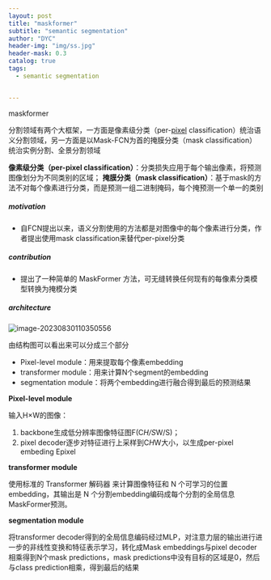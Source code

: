 ```yaml
---
layout: post
title: "maskformer"
subtitle: "semantic segmentation"
author: "DYC"
header-img: "img/ss.jpg"
header-mask: 0.3
catalog: true
tags:
  - semantic segmentation


---
```


maskformer

分割领域有两个大框架，一方面是像素级分类（per-[pixel](https://so.csdn.net/so/search?q=pixel&spm=1001.2101.3001.7020) classification）统治语义分割领域，另一方面是以Mask-FCN为首的掩膜分类（mask classification）统治实例分割、全景分割领域

**像素级分类（per-pixel classification）**：分类损失应用于每个输出像素，将预测图像划分为不同类别的区域；
**掩膜分类（mask classification）**：基于mask的方法不对每个像素进行分类，而是预测一组二进制掩码，每个掩预测一个单一的类别

##### motivation

- 自FCN提出以来，语义分割使用的方法都是对图像中的每个像素进行分类，作者提出使用mask classification来替代per-pixel分类

##### contribution

- 提出了一种简单的 MaskFormer 方法，可无缝转换任何现有的每像素分类模型转换为掩模分类

##### architecture

![image-20230830110350556](https://cdn.jsdelivr.net/gh/ddyycc123/imageloader@main/image-20230830110350556.png)

由结构图可以看出来可以分成三个部分

- Pixel-level module：用来提取每个像素embedding
- transformer module：用来计算N个segment的embedding
- segmentation module：将两个embedding进行融合得到最后的预测结果

**Pixel-level module**

输入H×W的图像：

1. backbone生成低分辨率图像特征图F(C*H/S*W/S)；
2. pixel decoder逐步对特征进行上采样到C*H*W大小，以生成per-pixel embeding Epixel

**transformer module**

使用标准的 Transformer 解码器 来计算图像特征和 N 个可学习的位置embedding，其输出是 N 个分割embedding编码成每个分割的全局信息 MaskFormer预测。

**segmentation module**

将transformer decoder得到的全局信息编码经过MLP，对注意力层的输出进行进一步的非线性变换和特征表示学习，转化成Mask embeddings与pixel decoder相乘得到N个mask predictions，mask predictions中没有目标的区域是0，然后与class prediction相乘，得到最后的结果





